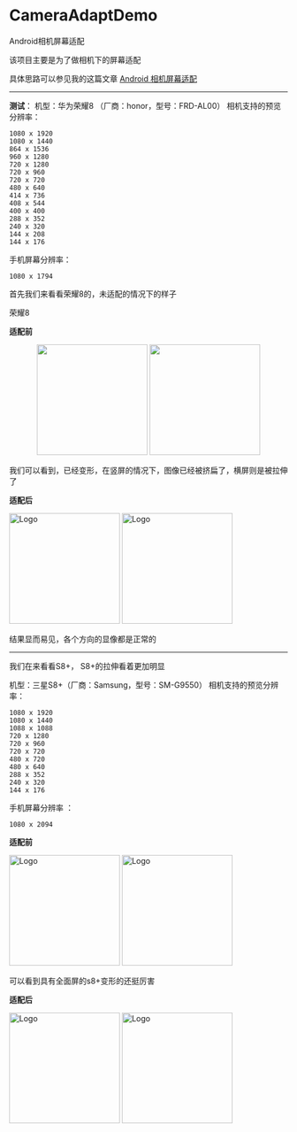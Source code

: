 # CameraAdaptDemo
Android相机屏幕适配

该项目主要是为了做相机下的屏幕适配

具体思路可以参见我的这篇文章
[Android 相机屏幕适配](https://blog.csdn.net/it_xf/article/details/80996456)


----------

**测试**：
机型：华为荣耀8 （厂商：honor，型号：FRD-AL00） 
相机支持的预览分辨率：

```
1080 x 1920
1080 x 1440
864 x 1536
960 x 1280
720 x 1280
720 x 960
720 x 720
480 x 640
414 x 736
408 x 544
400 x 400
288 x 352
240 x 320
144 x 208
144 x 176
```
手机屏幕分辨率：

```
1080 x 1794
```



首先我们来看看荣耀8的，未适配的情况下的样子

荣耀8 

**适配前**

<center class="half">
    <img src="https://raw.githubusercontent.com/qixuefeng/CameraAdaptDemo/master/pics/%E8%8D%A3%E8%80%808%E6%9C%AA%E9%80%82%E9%85%8D%E7%AB%96.jpg" width="200"/>
    <img src="https://raw.githubusercontent.com/qixuefeng/CameraAdaptDemo/master/pics/%E8%8D%A3%E8%80%808%E6%9C%AA%E9%80%82%E9%85%8D%E6%A8%AA.jpg" width="200"/>
</center>

我们可以看到，已经变形，在竖屏的情况下，图像已经被挤扁了，横屏则是被拉伸了


**适配后**


<img src="https://raw.githubusercontent.com/qixuefeng/CameraAdaptDemo/master/pics/%E8%8D%A3%E8%80%808%E5%B7%B2%E9%80%82%E9%85%8D%E7%AB%96.jpg" title="Logo" width="200" /> 
<img src="https://raw.githubusercontent.com/qixuefeng/CameraAdaptDemo/master/pics/%E8%8D%A3%E8%80%808%E5%B7%B2%E9%80%82%E9%85%8D%E6%A8%AA.jpg" title="Logo" width="200" /> 

结果显而易见，各个方向的显像都是正常的


----------


我们在来看看S8+， S8+的拉伸看着更加明显

机型：三星S8+（厂商：Samsung，型号：SM-G9550）
相机支持的预览分辨率：

```
1080 x 1920
1080 x 1440
1088 x 1088
720 x 1280
720 x 960
720 x 720
480 x 720
480 x 640
288 x 352
240 x 320
144 x 176
```
手机屏幕分辨率 ：

```
1080 x 2094
```


**适配前**


<img src="https://raw.githubusercontent.com/qixuefeng/CameraAdaptDemo/master/pics/%E4%B8%89%E6%98%9Fs8%2B%E6%9C%AA%E9%80%82%E9%85%8D%E7%AB%96.jpg" title="Logo" width="200" /> 
<img src="https://raw.githubusercontent.com/qixuefeng/CameraAdaptDemo/master/pics/%E4%B8%89%E6%98%9Fs8%2B%E6%9C%AA%E9%80%82%E9%85%8D%E6%A8%AA.jpg" title="Logo" width="200" /> 

可以看到具有全面屏的s8+变形的还挺厉害

**适配后**


<img src="https://raw.githubusercontent.com/qixuefeng/CameraAdaptDemo/master/pics/%E4%B8%89%E6%98%9Fs8%2B%E5%B7%B2%E9%80%82%E9%85%8D%E7%AB%96.jpg" title="Logo" width="200" /> 
<img src="https://raw.githubusercontent.com/qixuefeng/CameraAdaptDemo/master/pics/%E4%B8%89%E6%98%9Fs8%2B%E5%B7%B2%E9%80%82%E9%85%8D%E6%A8%AA.jpg" title="Logo" width="200" /> 